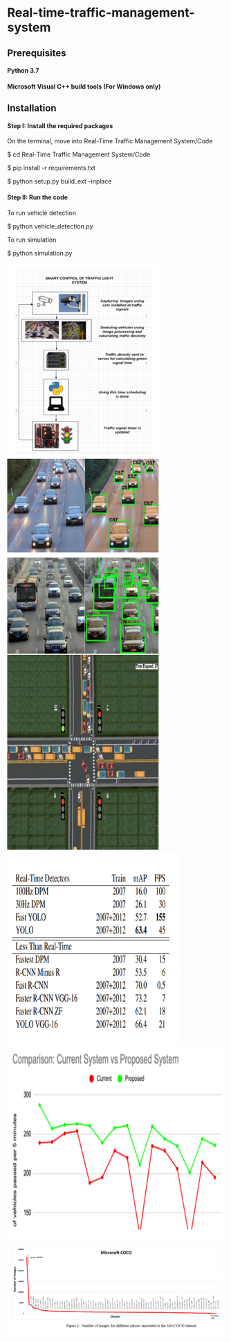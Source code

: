 # Real-time-traffic-management-system

## Prerequisites
#### Python 3.7
#### Microsoft Visual C++ build tools (For Windows only)


## Installation

#### Step I: Install the required packages

On the terminal, move into Real-Time Traffic Management System/Code

 $ cd Real-Time Traffic Management System/Code
 
 $ pip install -r requirements.txt
 
 $ python setup.py build_ext –inplace
 
#### Step II: Run the code

To run vehicle detection

 $ python vehicle_detection.py

 To run simulation
 
 $ python simulation.py
 
<img src="./readmeAssets/1.png" width=350 height=450></img>
<img src="./readmeAssets/3.png" width=350 height=450></img>
<img src="./readmeAssets/4.png" width=350 height=450></img>
<img src="./readmeAssets/5.png" width=400 height=450></img>
<img src="./readmeAssets/6.png" width=600 height=450></img>
<img src="./readmeAssets/2.png" ></img>


